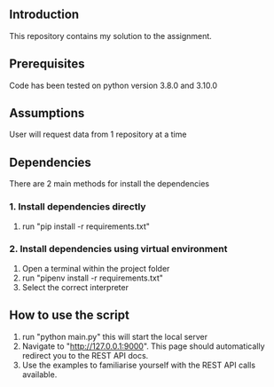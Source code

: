 ## Introduction
This repository contains my solution to the assignment.

## Prerequisites
Code has been tested on python version 3.8.0 and 3.10.0
## Assumptions
User will request data from 1 repository at a time
## Dependencies
There are 2 main methods for install the dependencies

### 1. Install dependencies directly
1. run "pip install -r requirements.txt"

### 2. Install dependencies using virtual environment
1. Open a terminal within the project folder
2. run "pipenv install -r requirements.txt"
3. Select the correct interpreter

## How to use the script
1. run "python main.py" this will start the local server
2. Navigate to "http://127.0.0.1:9000". This page should automatically redirect you to the REST API docs.
3. Use the examples to familiarise yourself with the REST API calls available.

